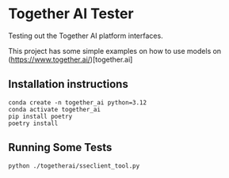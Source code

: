 # Together AI Tester

Testing out the Together AI platform interfaces.

This project has some simple examples on how to use models on (https://www.together.ai/)[together.ai]

## Installation instructions

```
conda create -n together_ai python=3.12
conda activate together_ai
pip install poetry
poetry install
```

## Running Some Tests

```
python ./togetherai/sseclient_tool.py
```
